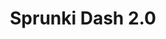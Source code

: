 ---
slug: sprunki-dash-20
title: Sprunki Dash 2.0
description: "Sprunki Dash 2.0 is an exciting online game. Play for free directly in your browser!"
icon: /images/popular_mods/Sprunki Dash 2.0.png
url: https://wowtbc.net/sprunkin/sprunki-dash2/index.html
previewImage: /images/popular_mods/Sprunki Dash 2.0.png
type: popular mods

# SEO配置
seo:
  title: "Sprunki Dash 2.0 - Play Free Online Game | Fun Browser Games"
  description: "Sprunki Dash 2.0 - Play this fun online game for free in your browser. No download required!"
  ogImage: "/images/popular_mods/Sprunki Dash 2.0.png"
  keywords: "sprunki-dash-20, online game, browser game, free game, popular mods game, play online"

videoUrls:
  - https://www.youtube.com/embed/example1
  - https://www.youtube.com/embed/example2

whyPlay:
  title: "Why Play Sprunki Dash 2.0?"
  items:
    - "Immersive Gameplay: Sprunki Dash 2.0 offers an engaging and immersive gaming experience that will keep you entertained for hours"
    - "Challenging Levels: Test your skills with increasingly difficult challenges and obstacles"
    - "Beautiful Graphics: Enjoy stunning visuals and smooth animations that bring the game world to life"
    - "Regular Updates: New content and features are added regularly to keep the game fresh and exciting"
    - "Free to Play: Experience all the fun without spending a penny"
    - "Community Features: Connect with other players, share strategies, and compete for high scores"
    - "Cross-Platform: Play on any device with a web browser, no downloads required"

features:
  title: "Key Features of Sprunki Dash 2.0"
  image: "/images/popular_mods/Sprunki Dash 2.0.png"
  items:
    - "Intuitive Controls: Easy to learn controls make Sprunki Dash 2.0 accessible for players of all skill levels"
    - "Multiple Game Modes: Enjoy various gameplay options that provide different challenges and experiences"
    - "Character Customization: Personalize your gaming experience with unique characters and items"
    - "Achievement System: Complete special tasks to earn rewards and recognition"
    - "Leaderboards: Compete with players worldwide and see who can achieve the highest scores"

characteristics:
  title: "Game Characteristics"
  image: "/images/popular_mods/Sprunki Dash 2.0.png"
  items:
    - "Genre: Popular mods game with elements of strategy and skill"
    - "Difficulty: Suitable for both casual gamers and those seeking a challenge"
    - "Play Time: Quick sessions or extended gameplay, depending on your preference"
    - "Art Style: Vibrant and engaging visuals that enhance the gaming experience"
    - "Sound Design: Immersive audio that complements the gameplay perfectly"

info: "Sprunki Dash 2.0 is an exciting online game that offers players a unique and engaging gaming experience. With its intuitive controls, stunning visuals, and challenging gameplay, Sprunki Dash 2.0 provides hours of entertainment for players of all ages and skill levels. Whether you're looking for a quick gaming session during a break or an extended play session, Sprunki Dash 2.0 delivers an immersive experience that will keep you coming back for more. The game features multiple levels of increasing difficulty, ensuring that players are constantly challenged as they progress. With regular updates adding new content and features, Sprunki Dash 2.0 remains fresh and exciting, providing endless entertainment options for its growing community of players."

howToPlayIntro: "Welcome to Sprunki Dash 2.0! This guide will walk you through the basics and help you master the game. Whether you're a beginner or looking to improve your skills, these tips and instructions will enhance your gaming experience."

howToPlaySteps:
  - title: "Getting Started"
    description: "Begin your Sprunki Dash 2.0 adventure by familiarizing yourself with the controls. Use your keyboard or mouse to navigate through the game interface. The tutorial will guide you through the basic mechanics and help you understand the objectives."
  - title: "Understanding the Objectives"
    description: "In Sprunki Dash 2.0, your main goal is to progress through levels by completing specific objectives. Each level presents unique challenges that require different strategies and approaches."
  - title: "Mastering the Controls"
    description: "Practice using the controls to improve your precision and reaction time. Sprunki Dash 2.0 requires quick reflexes and strategic thinking to overcome obstacles and defeat opponents."
  - title: "Utilizing Power-ups"
    description: "Collect power-ups throughout the game to enhance your abilities and overcome difficult challenges. Each power-up offers unique advantages that can be crucial for success."
  - title: "Developing Strategies"
    description: "As you progress in Sprunki Dash 2.0, develop effective strategies for different scenarios. Analyze patterns, anticipate challenges, and adapt your approach to maximize your performance."

faq:
  title: "Frequently Asked Questions about Sprunki Dash 2.0"
  items:
    - question: "Is Sprunki Dash 2.0 free to play?"
      answer: "Yes, Sprunki Dash 2.0 is completely free to play directly in your web browser. No downloads or purchases are required to enjoy the full game experience."
    - question: "Can I play Sprunki Dash 2.0 on mobile devices?"
      answer: "Yes, Sprunki Dash 2.0 is optimized for both desktop and mobile play. You can enjoy the game on any device with a web browser and internet connection."
    - question: "Are there any in-game purchases?"
      answer: "While Sprunki Dash 2.0 is free to play, there may be optional in-game purchases available for cosmetic items or additional features that don't affect core gameplay."
    - question: "How often is Sprunki Dash 2.0 updated?"
      answer: "The developers regularly update Sprunki Dash 2.0 with new content, features, and improvements based on player feedback and game performance."
    - question: "Can I play Sprunki Dash 2.0 offline?"
      answer: "Currently, Sprunki Dash 2.0 requires an internet connection to play as it's a browser-based online game."
    - question: "Is Sprunki Dash 2.0 suitable for children?"
      answer: "Yes, Sprunki Dash 2.0 is designed to be family-friendly and suitable for players of all ages."
    - question: "How do I report bugs or issues?"
      answer: "If you encounter any problems while playing Sprunki Dash 2.0, you can report them through the game's support page or contact the developers directly through their website."
    - question: "Still Have Questions?"
      answer: "If you have additional questions about Sprunki Dash 2.0 that aren't covered in this FAQ, please visit our support center or contact our customer service team for assistance."
---